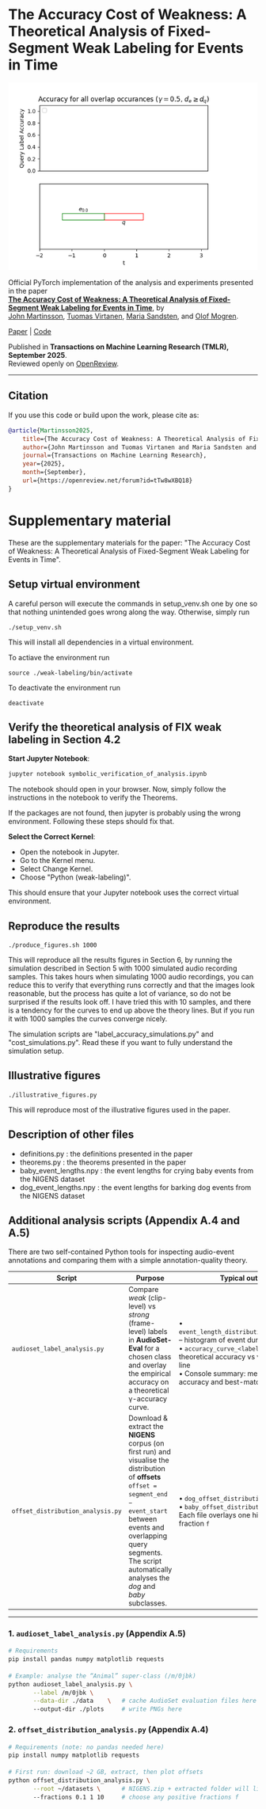 # The Accuracy Cost of Weakness: A Theoretical Analysis of Fixed-Segment Weak Labeling for Events in Time

![Animation](./animation/animation.gif)

Official PyTorch implementation of the analysis and experiments presented in the paper  
[**The Accuracy Cost of Weakness: A Theoretical Analysis of Fixed-Segment Weak Labeling for Events in Time**](https://openreview.net/forum?id=tTw8wXBQ18), by  
[John Martinsson](https://johnmartinsson.org), [Tuomas Virtanen](https://homepages.tuni.fi/tuomas.virtanen/), [Maria Sandsten](https://www.maths.lu.se/english/research/staff/mariasandsten/), and [Olof Mogren](https://mogren.one).

[Paper](https://openreview.net/forum?id=tTw8wXBQ18) | [Code](https://github.com/johnmartinsson/the-accuracy-cost-of-weakness)

Published in **Transactions on Machine Learning Research (TMLR), September 2025**.  
Reviewed openly on [OpenReview](https://openreview.net/forum?id=tTw8wXBQ18).

---

## Citation

If you use this code or build upon the work, please cite as:

```bibtex
@article{Martinsson2025,
    title={The Accuracy Cost of Weakness: A Theoretical Analysis of Fixed-Segment Weak Labeling for Events in Time},
    author={John Martinsson and Tuomas Virtanen and Maria Sandsten and Olof Mogren},
    journal={Transactions on Machine Learning Research},
    year={2025},
    month={September},
    url={https://openreview.net/forum?id=tTw8wXBQ18}
}
```

# Supplementary material
These are the supplementary materials for the paper: "The Accuracy Cost of Weakness: A Theoretical Analysis of Fixed-Segment Weak Labeling for Events in Time".

## Setup virtual environment
A careful person will execute the commands in setup_venv.sh one by one so that nothing unintended goes wrong along the way. Otherwise, simply run

    ./setup_venv.sh

This will install all dependencies in a virtual environment.

To actiave the environment run

    source ./weak-labeling/bin/activate

To deactivate the environment run

    deactivate

## Verify the theoretical analysis of FIX weak labeling in Section 4.2

**Start Jupyter Notebook**:

```bash
jupyter notebook symbolic_verification_of_analysis.ipynb
```

The notebook should open in your browser. Now, simply follow the instructions in the notebook to verify the Theorems.

If the packages are not found, then jupyter is probably using the wrong environment. Following these steps should fix that.

**Select the Correct Kernel**:
   - Open the notebook in Jupyter.
   - Go to the Kernel menu.
   - Select Change Kernel.
   - Choose "Python (weak-labeling)".

This should ensure that your Jupyter notebook uses the correct virtual environment.

## Reproduce the results

    ./produce_figures.sh 1000

This will reproduce all the results figures in Section 6, by running the simulation described in Section 5 with 1000 simulated audio recording samples. This takes hours when simulating 1000 audio recordings, you can reduce this to verify that everything runs correctly and that the images look reasonable, but the process has quite a lot of variance, so do not be surprised if the results look off. I have tried this with 10 samples, and there is a tendency for the curves to end up above the theory lines. But if you run it with 1000 samples the curves converge nicely.

The simulation scripts are "label_accuracy_simulations.py" and "cost_simulations.py". Read these if you want to fully understand the simulation setup.

## Illustrative figures

    ./illustrative_figures.py

This will reproduce most of the illustrative figures used in the paper.

## Description of other files

- definitions.py : the definitions presented in the paper
- theorems.py : the theorems presented in the paper
- baby_event_lengths.npy : the event lengths for crying baby events from the NIGENS dataset
- dog_event_lengths.npy : the event lengths for barking dog events from the NIGENS dataset

## Additional analysis scripts (Appendix A.4 and A.5)

There are two self-contained Python tools for inspecting audio-event
annotations and comparing them with a simple annotation-quality theory.

| Script | Purpose | Typical output |
|--------|---------|----------------|
| `audioset_label_analysis.py` | Compare *weak* (clip-level) vs *strong* (frame-level) labels in **AudioSet-Eval** for a chosen class and overlay the empirical accuracy on a theoretical γ-accuracy curve. | <br>• `event_length_distribution_<label>.png` – histogram of event durations<br>• `accuracy_curve_<label>.png` – theoretical accuracy vs γ with empirical line<br>• Console summary: measured accuracy and best-matching γ |
| `offset_distribution_analysis.py` | Download & extract the **NIGENS** corpus (on first run) and visualise the distribution of **offsets**<br>`offset = segment_end − event_start`<br> between events and overlapping query segments. The script automatically analyses the *dog* and *baby* subclasses. | • `dog_offset_distribution.png`<br>• `baby_offset_distribution.png`<br>Each file overlays one histogram per fraction `f` |

---

### 1. `audioset_label_analysis.py` (Appendix A.5)

```bash
# Requirements
pip install pandas numpy matplotlib requests

# Example: analyse the “Animal” super-class (/m/0jbk)
python audioset_label_analysis.py \
       --label /m/0jbk \
       --data-dir ./data    \   # cache AudioSet evaluation files here
       --output-dir ./plots     # write PNGs here
```

### 2. `offset_distribution_analysis.py` (Appendix A.4)

```bash
# Requirements (note: no pandas needed here)
pip install numpy matplotlib requests

# First run: download ~2 GB, extract, then plot offsets
python offset_distribution_analysis.py \
       --root ~/datasets \      # NIGENS.zip + extracted folder will live here
       --fractions 0.1 1 10     # choose any positive fractions f
```
